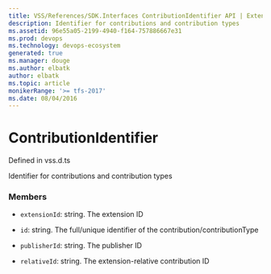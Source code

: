 ```yaml
---
title: VSS/References/SDK.Interfaces ContributionIdentifier API | Extensions for Azure DevOps Services
description: Identifier for contributions and contribution types
ms.assetid: 96e55a05-2199-4940-f164-757886667e31
ms.prod: devops
ms.technology: devops-ecosystem
generated: true
ms.manager: douge
ms.author: elbatk
author: elbatk
ms.topic: article
monikerRange: '>= tfs-2017'
ms.date: 08/04/2016
---
```


# ContributionIdentifier

Defined in vss.d.ts


Identifier for contributions and contribution types 

### Members

* `extensionId`: string. The extension ID

* `id`: string. The full/unique identifier of the contribution/contributionType

* `publisherId`: string. The publisher ID

* `relativeId`: string. The extension-relative contribution ID

